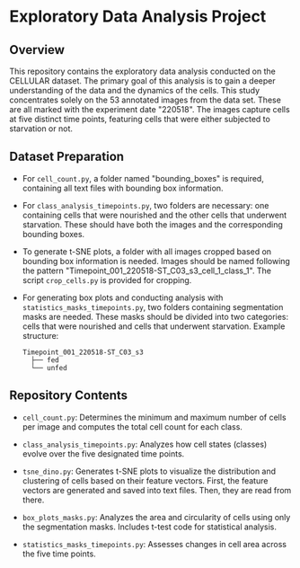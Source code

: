 # Exploratory Data Analysis Project

## Overview

This repository contains the exploratory data analysis conducted on the CELLULAR dataset. The primary goal of this analysis is to gain a deeper understanding of the data and the dynamics of the cells. This study concentrates solely on the 53 annotated images from the data set. These are all marked with the experiment date "220518". The images capture cells at five distinct time points, featuring cells that were either subjected to starvation or not.

## Dataset Preparation

- For `cell_count.py`, a folder named "bounding_boxes" is required, containing all text files with bounding box information.

- For `class_analysis_timepoints.py`, two folders are necessary: one containing cells that were nourished and the other cells that underwent starvation. These should have both the images and the corresponding bounding boxes. 

- To generate t-SNE plots, a folder with all images cropped based on bounding box information is needed. Images should be named following the pattern "Timepoint_001_220518-ST_C03_s3_cell_1_class_1". The script `crop_cells.py` is provided for cropping.

- For generating box plots and conducting analysis with `statistics_masks_timepoints.py`, two folders containing segmentation masks are needed. These masks should be divided into two categories: cells that were nourished and cells that underwent starvation. Example structure:
    ```
    Timepoint_001_220518-ST_C03_s3
      ├── fed
      └── unfed
    ```

## Repository Contents

- `cell_count.py`: Determines the minimum and maximum number of cells per image and computes the total cell count for each class.
  
- `class_analysis_timepoints.py`: Analyzes how cell states (classes) evolve over the five designated time points.
  
- `tsne_dino.py`: Generates t-SNE plots to visualize the distribution and clustering of cells based on their feature vectors. First, the feature vectors are generated and saved into text files. Then, they are read from there.
  
- `box_plots_masks.py`: Analyzes the area and circularity of cells using only the segmentation masks. Includes t-test code for statistical analysis.
  
- `statistics_masks_timepoints.py`: Assesses changes in cell area across the five time points.




